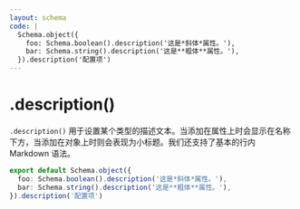 ```yaml
---
layout: schema
code: |
  Schema.object({
    foo: Schema.boolean().description('这是*斜体*属性。'),
    bar: Schema.string().description('这是**粗体**属性。'),
  }).description('配置项')
---
```


# .description()

`.description()` 用于设置某个类型的描述文本。当添加在属性上时会显示在名称下方，当添加在对象上时则会表现为小标题。我们还支持了基本的行内 Markdown 语法。

```ts
export default Schema.object({
  foo: Schema.boolean().description('这是*斜体*属性。'),
  bar: Schema.string().description('这是**粗体**属性。'),
}).description('配置项')
```
